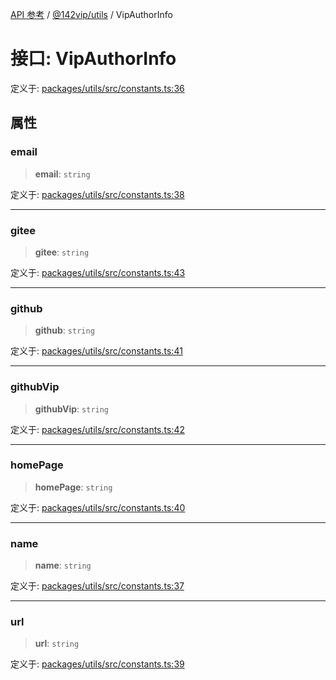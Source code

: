 [API 参考](../../../index.md) / [@142vip/utils](../index.md) / VipAuthorInfo

# 接口: VipAuthorInfo

定义于: [packages/utils/src/constants.ts:36](https://github.com/142vip/core-x/blob/366c03709f86a3eb43798cad6f972465bd93322a/packages/utils/src/constants.ts#L36)

## 属性

### email

> **email**: `string`

定义于: [packages/utils/src/constants.ts:38](https://github.com/142vip/core-x/blob/366c03709f86a3eb43798cad6f972465bd93322a/packages/utils/src/constants.ts#L38)

***

### gitee

> **gitee**: `string`

定义于: [packages/utils/src/constants.ts:43](https://github.com/142vip/core-x/blob/366c03709f86a3eb43798cad6f972465bd93322a/packages/utils/src/constants.ts#L43)

***

### github

> **github**: `string`

定义于: [packages/utils/src/constants.ts:41](https://github.com/142vip/core-x/blob/366c03709f86a3eb43798cad6f972465bd93322a/packages/utils/src/constants.ts#L41)

***

### githubVip

> **githubVip**: `string`

定义于: [packages/utils/src/constants.ts:42](https://github.com/142vip/core-x/blob/366c03709f86a3eb43798cad6f972465bd93322a/packages/utils/src/constants.ts#L42)

***

### homePage

> **homePage**: `string`

定义于: [packages/utils/src/constants.ts:40](https://github.com/142vip/core-x/blob/366c03709f86a3eb43798cad6f972465bd93322a/packages/utils/src/constants.ts#L40)

***

### name

> **name**: `string`

定义于: [packages/utils/src/constants.ts:37](https://github.com/142vip/core-x/blob/366c03709f86a3eb43798cad6f972465bd93322a/packages/utils/src/constants.ts#L37)

***

### url

> **url**: `string`

定义于: [packages/utils/src/constants.ts:39](https://github.com/142vip/core-x/blob/366c03709f86a3eb43798cad6f972465bd93322a/packages/utils/src/constants.ts#L39)
